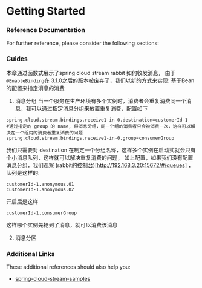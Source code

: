 # Getting Started

### Reference Documentation
For further reference, please consider the following sections:


### Guides
本章通过函数式展示了spring cloud stream rabbit 如何收发消息，
由于 `@EnableBinding`在 3.1.0之后的版本被废弃了，我们以新的方式来实现: 基于Bean的配置来指定消息的消费

1. 消息分组
当一个服务在生产环境有多个实例时，消费者会重复消费同一个消息，我可以通过指定消息分组来放置重复消费，配置如下

```properties
spring.cloud.stream.bindings.receive1-in-0.destination=customerId-1
#通过指定的 group 的 name, 将消息分组，同一个组的消费者只会被消费一次，这样可以解决在一个组内的消费者重复消费的问题
spring.cloud.stream.bindings.receive1-in-0.group=consumerGroup
```
我们只需要对 destination 在制定一个分组名称，这样多个实例在启动式就会只有个小消息队列，这样就可以解决重复消费的问题，
如上配置，如果我们没有配置消息分组，我们观察  (rabbit的控制台)[http://192.168.3.20:15672/#/queues] ，队列是这样的:

```
customerId-1.anonymous.01
customerId-1.anonymous.02
```
开启后是这样

```
customerId-1.consumerGroup
```
这样哪个实例先抢到了消息，就可以消费该消息

2. 消息分区

### Additional Links
These additional references should also help you:

* [spring-cloud-stream-samples](https://github.com/spring-cloud/spring-cloud-stream-samples)